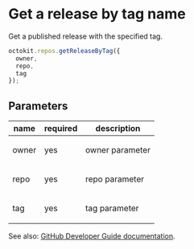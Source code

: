 # Get a release by tag name

Get a published release with the specified tag.

```js
octokit.repos.getReleaseByTag({
  owner,
  repo,
  tag
});
```

## Parameters

<table>
  <thead>
    <tr>
      <th>name</th>
      <th>required</th>
      <th>description</th>
    </tr>
  </thead>
  <tbody>
    <tr><td>owner</td><td>yes</td><td>

owner parameter

</td></tr>
<tr><td>repo</td><td>yes</td><td>

repo parameter

</td></tr>
<tr><td>tag</td><td>yes</td><td>

tag parameter

</td></tr>
  </tbody>
</table>

See also: [GitHub Developer Guide documentation](endpoint.documentationUrl).
